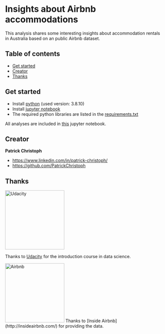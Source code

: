 # Insights about Airbnb accommodations
This analysis shares some interesting insights about accommodation rentals in
Australia based on an public Airbnb dataset.

## Table of contents
- [Get started](#get-started)
- [Creator](#creator)
- [Thanks](#thanks)

## Get started
- Install [python](https://www.python.org/downloads/) (used version: 3.8.10)
- Install [jupyter notebook](https://jupyter.org/install)
- The required python libraries are listed in the [requirements.txt](https://github.com/PatrickChristoph/airbnb_insights_australia/blob/main/requirements.txt)

All analyses are included in [this](https://github.com/PatrickChristoph/airbnb_insights_australia/blob/main/analysis.ipynb) jupyter notebook.

## Creator

**Patrick Christoph**
- <https://www.linkedin.com/in/patrick-christoph/>
- <https://github.com/PatrickChristoph>

## Thanks

<a href="https://www.udacity.com/">
  <img src="https://www.udacity.com/images/svgs/udacity-tt-logo.svg" alt="Udacity" width="192">
</a>

Thanks to [Udacity](https://www.udacity.com/) for the introduction course in data science.


<img src="https://upload.wikimedia.org/wikipedia/commons/thumb/6/69/Airbnb_Logo_B%C3%A9lo.svg/1200px-Airbnb_Logo_B%C3%A9lo.svg.png" alt="Airbnb" width="192">
Thanks to [Inside Airbnb](http://insideairbnb.com/) for providing the data.
